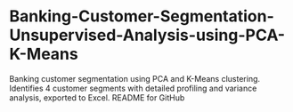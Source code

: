 # Banking-Customer-Segmentation-Unsupervised-Analysis-using-PCA-K-Means
Banking customer segmentation using PCA and K-Means clustering. Identifies 4 customer segments with detailed profiling and variance analysis, exported to Excel.  README for GitHub
